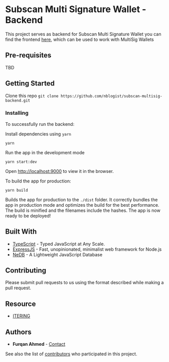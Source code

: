 # Subscan Multi Signature Wallet - Backend

This project serves as backend for Subscan Multi Signature Wallet you can find the frontend [here](https://github.com/itering/subscan-multisig-ui), which can be used to work with MultiSig Wallets

## Pre-requisites
TBD

## Getting Started

Clone this repo ```git clone https://github.com/nblogist/subscan-multisig-backend.git```

### Installing

To successfully run the backend:

Install dependencies using ```yarn```

```
yarn
```

Run the app in the development mode

```
yarn start:dev
```
Open [http://localhost:9000](http://localhost:9000) to view it in the browser.

To build the app for production:
```
yarn build
```

Builds the app for production to the `./dist` folder.
It correctly bundles the app in production mode and optimizes the build for the best performance.
The build is minified and the filenames include the hashes.
The app is now ready to be deployed!

## Built With

* [TypeScript](https://www.typescriptlang.org/) - Typed JavaScript at Any Scale.
* [ExpressJS](https://expressjs.com/) - Fast, unopinionated, minimalist web framework for Node.js
* [NeDB](https://github.com/louischatriot/nedb) - A Lightweight JavaScript Database

## Contributing

Please submit pull requests to us using the format described while making a pull request.

## Resource

* [ITERING](https://github.com/itering)

## Authors

* **Furqan Ahmed** - [Contact](https://furqan.me)

See also the list of [contributors](https://github.com/nblogist/subscan-multisig-backend/contributors) who participated in this project.


    